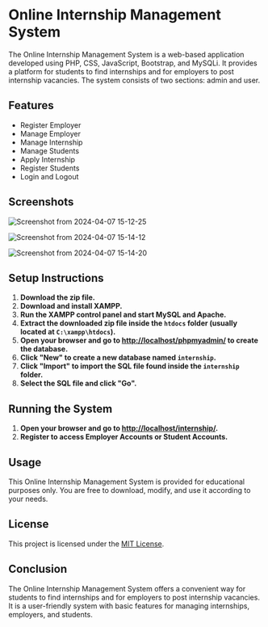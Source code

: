 # Online Internship Management System

The Online Internship Management System is a web-based application developed using PHP, CSS, JavaScript, Bootstrap, and MySQLi. It provides a platform for students to find internships and for employers to post internship vacancies. The system consists of two sections: admin and user.

## Features

- Register Employer
- Manage Employer
- Manage Internship
- Manage Students
- Apply Internship
- Register Students
- Login and Logout

## Screenshots

![Screenshot from 2024-04-07 15-12-25](https://github.com/omlahore/student-trainee-management/assets/119071446/c060ed81-e699-49e2-91a4-ab848eeac750)

![Screenshot from 2024-04-07 15-14-12](https://github.com/omlahore/student-trainee-management/assets/119071446/0a5a7b28-3068-43c5-9d59-817ba0e75650)

![Screenshot from 2024-04-07 15-14-20](https://github.com/omlahore/student-trainee-management/assets/119071446/a6d8b0ad-c0d2-497a-ae60-8ba41abd5100)


## Setup Instructions

1. **Download the zip file.**
2. **Download and install XAMPP.**
3. **Run the XAMPP control panel and start MySQL and Apache.**
4. **Extract the downloaded zip file inside the `htdocs` folder (usually located at `C:\xampp\htdocs`).**
5. **Open your browser and go to [http://localhost/phpmyadmin/](http://localhost/phpmyadmin/) to create the database.**
6. **Click "New" to create a new database named `internship`.**
7. **Click "Import" to import the SQL file found inside the `internship` folder.**
8. **Select the SQL file and click "Go".**

## Running the System

1. **Open your browser and go to [http://localhost/internship/](http://localhost/internship/).**
2. **Register to access Employer Accounts or Student Accounts.**

## Usage

This Online Internship Management System is provided for educational purposes only. You are free to download, modify, and use it according to your needs.

## License

This project is licensed under the [MIT License](LICENSE).

## Conclusion

The Online Internship Management System offers a convenient way for students to find internships and for employers to post internship vacancies. It is a user-friendly system with basic features for managing internships, employers, and students.

